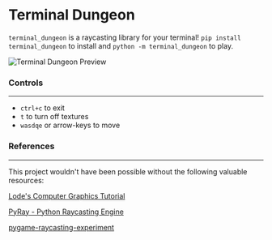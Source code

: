 # Terminal Dungeon

`terminal_dungeon` is a raycasting library for your terminal! `pip install terminal_dungeon` to install and `python -m terminal_dungeon` to play.

![Terminal Dungeon Preview](preview.gif)

### Controls
------------
* `ctrl+c` to exit
* `t` to turn off textures
* `wasdqe` or arrow-keys to move

### References
--------------
This project wouldn't have been possible without the following valuable resources:

[Lode's Computer Graphics Tutorial](https://lodev.org/cgtutor/raycasting.html)

[PyRay - Python Raycasting Engine](https://github.com/oscr/PyRay)

[pygame-raycasting-experiment](https://github.com/crobertsbmw/pygame-raycasting-experiment/blob/master/raycast.py)
